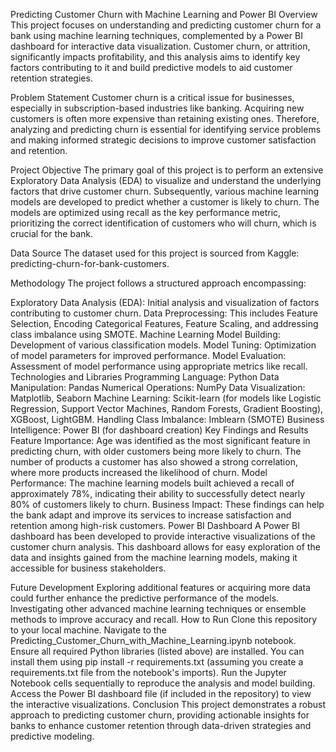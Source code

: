 Predicting Customer Churn with Machine Learning and Power BI
Overview
This project focuses on understanding and predicting customer churn for a bank using machine learning techniques, complemented by a Power BI dashboard for interactive data visualization. Customer churn, or attrition, significantly impacts profitability, and this analysis aims to identify key factors contributing to it and build predictive models to aid customer retention strategies.

Problem Statement
Customer churn is a critical issue for businesses, especially in subscription-based industries like banking. Acquiring new customers is often more expensive than retaining existing ones. Therefore, analyzing and predicting churn is essential for identifying service problems and making informed strategic decisions to improve customer satisfaction and retention.

Project Objective
The primary goal of this project is to perform an extensive Exploratory Data Analysis (EDA) to visualize and understand the underlying factors that drive customer churn. Subsequently, various machine learning models are developed to predict whether a customer is likely to churn. The models are optimized using recall as the key performance metric, prioritizing the correct identification of customers who will churn, which is crucial for the bank.

Data Source
The dataset used for this project is sourced from Kaggle: predicting-churn-for-bank-customers.

Methodology
The project follows a structured approach encompassing:

Exploratory Data Analysis (EDA): Initial analysis and visualization of factors contributing to customer churn.
Data Preprocessing: This includes Feature Selection, Encoding Categorical Features, Feature Scaling, and addressing class imbalance using SMOTE.
Machine Learning Model Building: Development of various classification models.
Model Tuning: Optimization of model parameters for improved performance.
Model Evaluation: Assessment of model performance using appropriate metrics like recall.
Technologies and Libraries
Programming Language: Python
Data Manipulation: Pandas
Numerical Operations: NumPy
Data Visualization: Matplotlib, Seaborn
Machine Learning: Scikit-learn (for models like Logistic Regression, Support Vector Machines, Random Forests, Gradient Boosting), XGBoost, LightGBM.
Handling Class Imbalance: Imblearn (SMOTE)
Business Intelligence: Power BI (for dashboard creation)
Key Findings and Results
Feature Importance: Age was identified as the most significant feature in predicting churn, with older customers being more likely to churn. The number of products a customer has also showed a strong correlation, where more products increased the likelihood of churn.
Model Performance: The machine learning models built achieved a recall of approximately 78%, indicating their ability to successfully detect nearly 80% of customers likely to churn.
Business Impact: These findings can help the bank adapt and improve its services to increase satisfaction and retention among high-risk customers.
Power BI Dashboard
A Power BI dashboard has been developed to provide interactive visualizations of the customer churn analysis. This dashboard allows for easy exploration of the data and insights gained from the machine learning models, making it accessible for business stakeholders.

Future Development
Exploring additional features or acquiring more data could further enhance the predictive performance of the models.
Investigating other advanced machine learning techniques or ensemble methods to improve accuracy and recall.
How to Run
Clone this repository to your local machine.
Navigate to the Predicting_Customer_Churn_with_Machine_Learning.ipynb notebook.
Ensure all required Python libraries (listed above) are installed. You can install them using pip install -r requirements.txt (assuming you create a requirements.txt file from the notebook's imports).
Run the Jupyter Notebook cells sequentially to reproduce the analysis and model building.
Access the Power BI dashboard file (if included in the repository) to view the interactive visualizations.
Conclusion
This project demonstrates a robust approach to predicting customer churn, providing actionable insights for banks to enhance customer retention through data-driven strategies and predictive modeling.
